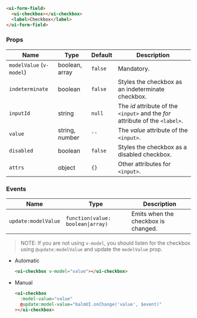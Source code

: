 ```html
<ui-form-field>
  <ui-checkbox></ui-checkbox>
  <label>Checkbox</label>
</ui-form-field>
```

### Props

| Name                     | Type           | Default | Description                                                                   |
| ------------------------ | -------------- | ------- | ----------------------------------------------------------------------------- |
| `modelValue` (`v-model`) | boolean, array | `false` | Mandatory.                                                                    |
| `indeterminate`          | boolean        | `false` | Styles the checkbox as an indeterminate checkbox.                             |
| `inputId`                | string         | `null`  | The _id_ attribute of the `<input>` and the _for_ attribute of the `<label>`. |
| `value`                  | string, number | `''`    | The _value_ attribute of the `<input>`.                                       |
| `disabled`               | boolean        | `false` | Styles the checkbox as a disabled checkbox.                                   |
| `attrs`                  | object         | `{}`    | Other attributes for `<input>`.                                               |

### Events

| Name                | Type                              | Description                         |
| ------------------- | --------------------------------- | ----------------------------------- |
| `update:modelValue` | `function(value: boolean\|array)` | Emits when the checkbox is changed. |

> NOTE: If you are not using `v-model`, you should listen for the checkbox using `@update:modelValue` and update the `modelValue` prop.

- Automatic

  ```html
  <ui-checkbox v-model="value"></ui-checkbox>
  ```

- Manual

  ```html
  <ui-checkbox
    :model-value="value"
    @update:model-value="balmUI.onChange('value', $event)"
  ></ui-checkbox>
  ```
